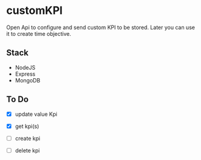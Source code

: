 # customKPI

Open Api to configure and send custom KPI to be stored.
Later you can use it to create time objective.

## Stack

- NodeJS
- Express
- MongoDB

## To Do

- [X] update value Kpi

- [X] get kpi(s)

- [ ] create kpi

- [ ] delete kpi
